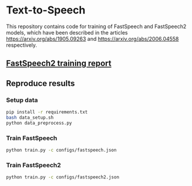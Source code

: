 # Text-to-Speech

This repository contains code for training of FastSpeech and FastSpeech2 models, which have been described in the articles https://arxiv.org/abs/1905.09263 and https://arxiv.org/abs/2006.04558 respectively.

## [FastSpeech2 training report](https://wandb.ai/k_sizov/fastspeech/reports/FastSpeech2-training-report--VmlldzozMDQ4NjE1)


## Reproduce results
### Setup data
```bash
pip install -r requirements.txt
bash data_setup.sh
python data_preprocess.py
```

### Train FastSpeech
```bash
python train.py -c configs/fastspeech.json 
```

### Train FastSpeech2
```bash
python train.py -c configs/fastspeech2.json 
```
